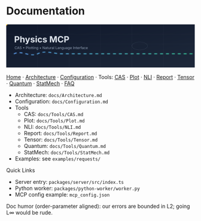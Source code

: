 # Documentation

<p align="center">
  <img src="assets/header.svg" width="960" alt="Physics MCP banner" />
  
</p>

[Home](../README.md) · [Architecture](Architecture.md) · [Configuration](Configuration.md) · Tools: [CAS](Tools/CAS.md) · [Plot](Tools/Plot.md) · [NLI](Tools/NLI.md) · [Report](Tools/Report.md) · [Tensor](Tools/Tensor.md) · [Quantum](Tools/Quantum.md) · [StatMech](Tools/StatMech.md) · [FAQ](FAQ.md)

- Architecture: `docs/Architecture.md`
- Configuration: `docs/Configuration.md`
- Tools
  - CAS: `docs/Tools/CAS.md`
  - Plot: `docs/Tools/Plot.md`
  - NLI: `docs/Tools/NLI.md`
  - Report: `docs/Tools/Report.md`
  - Tensor: `docs/Tools/Tensor.md`
  - Quantum: `docs/Tools/Quantum.md`
  - StatMech: `docs/Tools/StatMech.md`
- Examples: see `examples/requests/`

Quick Links
- Server entry: `packages/server/src/index.ts`
- Python worker: `packages/python-worker/worker.py`
- MCP config example: `mcp_config.json`

Doc humor (order-parameter aligned): our errors are bounded in L2; going L∞ would be rude.
